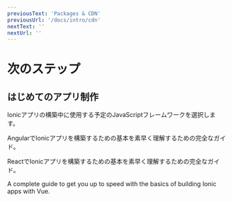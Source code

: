```yaml
---
previousText: 'Packages & CDN'
previousUrl: '/docs/intro/cdn'
nextText: ''
nextUrl: ''
---
```


# 次のステップ

## はじめてのアプリ制作

Ionicアプリの構築中に使用する予定のJavaScriptフレームワークを選択します。

<docs-cards>
  <docs-card header="Angularではじめる" href="/docs/angular/your-first-app" icon="/docs/assets/icons/logo-angular-icon.png">
    <p>AngularでIonicアプリを構築するための基本を素早く理解するための完全なガイド。</p>
  </docs-card>

  <docs-card header="Reactではじめる" href="/docs/react/your-first-app" icon="/docs/assets/icons/logo-react-icon.png">
    <p>ReactでIonicアプリを構築するための基本を素早く理解するための完全なガイド。</p>
  </docs-card>

  <docs-card class="disabled" header="Start with Vue (soon)" href="" icon="/docs/assets/icons/logo-vue-icon.png">
    <p>A complete guide to get you up to speed with the basics of building Ionic apps with Vue.</p>
  </docs-card>
</docs-cards>